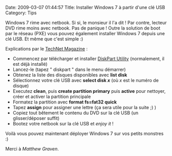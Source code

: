 Date: 2009-03-07 01:44:57
Title: Installer Windows 7 à partir d'une clé USB
Category: Tips

Windows 7 rime avec netbook. Si si, le monsieur il l'a dit ! Par contre, lecteur DVD rime moins avec netbook. Pas de panique ! Outre la solution de boot par le réseau (PXE) vous pouvez également installer Windows 7 depuis une clé USB. Et même que c'est simple :)

Explications par le [TechNet Magazine](http://technet.microsoft.com/en-us/magazine/dd535816.aspx) :
	
  * Commencez par télécharger et installer [DiskPart Utility](http://www.microsoft.com/downloads/details.aspx?FamilyID=0FD9788A-5D64-4F57-949F-EF62DE7AB1AE) (normalement, il est déjà installé)
  * Lancez-le (tapez " diskpart " dans le menu démarrer)
  * Obtenez la liste des disques disponibles avec **list disk**
  * Sélectionnez votre clé USB avec **select disk _x_** (où _x_ est le numéro de disque)
  * Executez **clean**, puis **create partition primary** puis **active** pour nettoyer, créer et activer la partition principale
  * Formatez la partition avec **format fs=fat32 quick**
  * Tapez **assign** pour assigner une lettre (ça sera utile pour la suite ;) )
  * Copiez tout bêtement le contenu du DVD sur la clé USB (un glisser/déposer suffit)
  * Bootez votre netbook sur la clé USB et _enjoy it_ !

Voilà vous pouvez maintenant déployer Windows 7 sur vos petits monstres :)

Merci à _Matthew Graven_.
